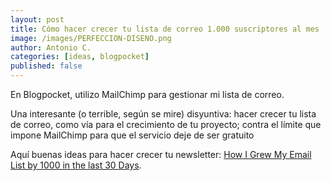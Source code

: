 ```yaml
---
layout: post
title: Cómo hacer crecer tu lista de correo 1.000 suscriptores al mes
image: /images/PERFECCION-DISENO.png
author: Antonio C.
categories: [ideas, blogpocket]
published: false
---
```


En Blogpocket, utilizo MailChimp para gestionar mi lista de correo. 

Una interesante (o terrible, según se mire) disyuntiva: hacer crecer tu lista de correo, como vía para el crecimiento de tu proyecto; contra el límite que impone MailChimp para que el servicio deje de ser gratuito

Aquí buenas ideas para hacer crecer tu newsletter: [How I Grew My Email List by 1000 in the last 30 Days](https://medium.com/@shauntagrimes/how-i-grew-my-email-list-by-1000-in-the-last-30-days-3cd1f221eeb0).
